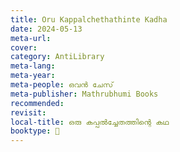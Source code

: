 ```yaml
---
title: Oru Kappalchethathinte Kadha
date: 2024-05-13
meta-url: 
cover: 
category: AntiLibrary
meta-lang: 
meta-year: 
meta-people: ഒവൻ ചേസ്
meta-publisher: Mathrubhumi Books
recommended: 
revisit:
local-title: ഒരു കപ്പൽച്ചേതത്തിന്റെ കഥ
booktype: 📖
---
```

